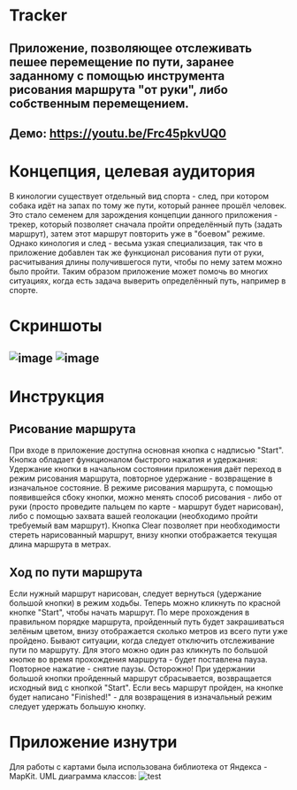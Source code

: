 Tracker
===============

Приложение, позволяющее отслеживать пешее перемещение по пути, заранее заданному с помощью инструмента рисования маршрута "от руки", либо собственным перемещением.
---------------
Демо: https://youtu.be/Frc45pkvUQ0
---------------
Концепция, целевая аудитория
=================
В кинологии существует отдельный вид спорта - след, при котором собака идёт на запах по тому же пути,
который раннее прошёл человек. Это стало семенем для зарождения концепции данного приложения -
трекер, который позволяет сначала пройти определённый путь (задать маршрут), затем этот маршрут повторить уже
в "боевом" режиме. Однако кинология и след - весьма узкая специализация, так что в приложение
добавлен так же функционал рисования пути от руки, расчитывания длины получившегося пути, чтобы по нему
затем можно было пройти. Таким образом приложение может помочь во многих ситуациях, когда есть задача выверить
определённый путь, например в спорте.

Скриншоты
=================
![image](https://user-images.githubusercontent.com/91742604/169970281-17dd52c9-f86f-4642-b202-c08c6600d56c.png)
![image](https://user-images.githubusercontent.com/91742604/169970583-18c9623a-a4cf-4ca4-9d95-d2a38aea0f6b.png)
---------------
Инструкция
============
Рисование маршрута
------------------
При входе в приложение доступна основная кнопка с надписью "Start". Кнопка обладает функционалом быстрого нажатия и удержания:
Удержание кнопки в начальном состоянии приложения даёт переход в режим рисования маршрута, повторное удержание - возвращение в изначальное состояние.
В режиме рисования маршрута, с помощью появившейся сбоку кнопки, можно менять способ рисования - либо от руки (просто проведите пальцем по карте - маршрут будет нарисован), либо с помощью захвата вашей геолокации (необходимо пройти требуемый вам маршрут).
Кнопка Clear позволяет при необходимости стереть нарисованный маршрут, внизу кнопки отображается текущая длина маршрута в метрах.

Ход по пути маршрута
-------------------
Если нужный маршрут нарисован, следует вернуться (удержание большой кнопки) в режим ходьбы. Теперь можно кликнуть по красной кнопке "Start", чтобы начать маршрут. По мере прохождения в правильном порядке маршрута, пройденный путь будет закрашиваться зелёным цветом, внизу отображается сколько метров из всего пути уже пройдено.
Бывают ситуации, когда следует отключить отслеживание пути по маршруту. Для этого можно один раз кликнуть по большой кнопке во время прохождения маршрута - будет поставлена пауза. Повторное нажатие - снятие паузы. Осторожно! При удержании большой кнопки пройденный маршрут сбрасывается, возвращается исходный вид с кнопкой "Start".
Если весь маршрут пройден, на кнопке будет написано "Finished!" - для возвращения в изначальный режим следует удержать большую кнопку.

Приложение изнутри
=======
Для работы с картами была использована библиотека от Яндекса - MapKit.
UML диаграмма классов:
![test](https://user-images.githubusercontent.com/91742604/169973735-d4e678a6-2d20-44be-b21e-ccc887e0f982.png)
